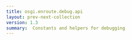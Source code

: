 ```yaml
---
title: osgi.enroute.debug.api
layout: prev-next-collection
version: 1.3
summary:  Constants and helpers for debugging
---
```


